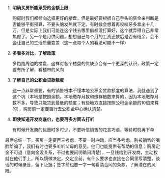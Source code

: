 1. **明确买房所能承受的金额上限**

   购房时我们都倾向选择更好的楼盘，但是最好要根据自己手头的资金来判断是否能够平衡预算，不要头脑发热就下定。有时候会想着再咬咬牙多拿出十几万，但是实际上我们可能连这个钱去哪里借都没打算好，这个就弄得自己非常焦虑了。另一个是月供问题，想想自己每个月的工资还款后是否有结余，会不会让自己的生活质量变差（这一点每个人的看法可能不一样）

2. **多看多对比，了解政策**

   多跑跑周边的楼盘，这样对各个楼盘的优缺点会有一个更深的认识，政策一定要有所了解，看楼市的风向

3. **了解自己的公积金贷款额度**

   这一点非常重要，有的销售根本不懂本地公积金贷款额度的算法，我就遇到了这个坑（本地是按照余额，本地缴存月数和缴存倍数来算的，因为本地缴存月数不多，导致只能贷到最低的额度；有些地方直接按照公积金余额的10倍来算的），购房前一定要自行去公积金中心确认清楚。

4. **即使知道开发商底价，也要再多方面去打听**

   有时候开发商的优惠时多时少，不要听信销售的花言巧语，等待时机再下单



​		最后总结一下，买房一定要再三考虑，不要一时冲动，应当多考虑，别被销售的嘴脸给骗了，我们有时也要多听听父母的意见，他们也能提供有帮助的信息；购房定金不可退（意向金没关系，不过也要问明确问清楚），一旦钱给到开发商，主动权就在他们手上，所以慎做决定，交定金前，有什么要求也直接在合同里写清楚，谈话的时候录音，留下证据；签字前也要一字一句看清合同的条款，了解潜在的风险。

